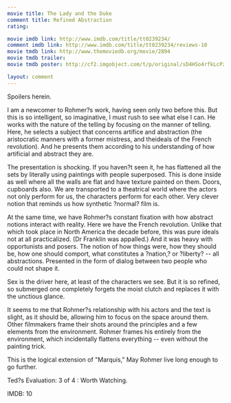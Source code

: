 ```yaml
---
movie title: The Lady and the Duke
comment title: Refined Abstraction
rating: 

movie imdb link: http://www.imdb.com/title/tt0239234/
comment imdb link: http://www.imdb.com/title/tt0239234/reviews-10
movie tmdb link: http://www.themoviedb.org/movie/2894
movie tmdb trailer: 
movie tmdb poster: http://cf2.imgobject.com/t/p/original/sD4HSo4rfkLcPzAagaD2tYh9SQa.jpg

layout: comment
---
```


Spoilers herein.

I am a newcomer to Rohmer?s work, having seen only two before this. But this is so intelligent, so imaginative, I must rush to see what else I can. He works with the nature of the telling by focusing on the manner of telling. Here, he selects a subject that concerns artifice and abstraction (the aristocratic manners with a former mistress, and theideals of the French revolution). And he presents them according to his understanding of how artificial and abstract they are.

The presentation is shocking. If you haven?t seen it, he has flattened all the sets by literally using paintings with people superposed. This is done inside as well where all the walls are flat and have texture painted on them. Doors, cupboards also. We are transported to a theatrical world where the actors not only perform for us, the characters perform for each other. Very clever notion that reminds us how synthetic ?normal? film is.

At the same time, we have Rohmer?s constant fixation with how abstract notions interact with reality. Here we have the French revolution. Unlike that which took place in North America the decade before, this was pure ideals not at all practicalized. (Dr Franklin was appalled.) And it was heavy with opportunists and posers. The notion of how things were, how they should be, how one should comport, what constitutes a ?nation,? or ?liberty? -- all abstractions. Presented in the form of dialog between two people who could not shape it.

Sex is the driver here, at least of the characters we see. But it is so refined, so submerged one completely forgets the moist clutch and replaces it with the unctious glance. 

It seems to me that Rohmer?s relationship with his actors and the text is slight, as it should be, allowing him to focus on the space around them. Other filmmakers frame their shots around the principles and a few elements from the environment. Rohmer frames his entirely from the environment, which incidentally flattens everything -- even without the painting trick.

This is the logical extension of "Marquis," May Rohmer live long enough to go further.

Ted?s Evaluation: 3 of 4 : Worth Watching.

IMDB: 10